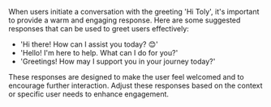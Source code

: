 When users initiate a conversation with the greeting 'Hi Toly', it's important to provide a warm and engaging response. Here are some suggested responses that can be used to greet users effectively:

- 'Hi there! How can I assist you today? 😊'
- 'Hello! I'm here to help. What can I do for you?'
- 'Greetings! How may I support you in your journey today?'

These responses are designed to make the user feel welcomed and to encourage further interaction. Adjust these responses based on the context or specific user needs to enhance engagement.